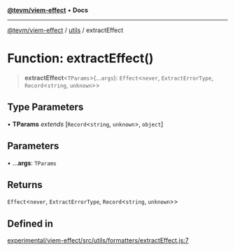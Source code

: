[**@tevm/viem-effect**](../../README.md) • **Docs**

***

[@tevm/viem-effect](../../modules.md) / [utils](../README.md) / extractEffect

# Function: extractEffect()

> **extractEffect**\<`TParams`\>(...`args`): `Effect`\<`never`, `ExtractErrorType`, `Record`\<`string`, `unknown`\>\>

## Type Parameters

• **TParams** *extends* [`Record`\<`string`, `unknown`\>, `object`]

## Parameters

• ...**args**: `TParams`

## Returns

`Effect`\<`never`, `ExtractErrorType`, `Record`\<`string`, `unknown`\>\>

## Defined in

[experimental/viem-effect/src/utils/formatters/extractEffect.js:7](https://github.com/evmts/tevm-monorepo/blob/main/experimental/viem-effect/src/utils/formatters/extractEffect.js#L7)

